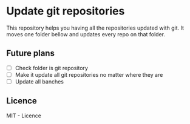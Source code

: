 # Update git repositories

This repository helps you having all the repositories updated with git. It moves one folder bellow and updates every repo on that folder.

## Future plans

* [ ] Check folder is git repository
* [ ] Make it update all git repositories no matter where they are
* [ ] Update all banches

## Licence

MIT - Licence
